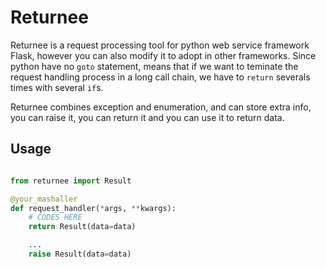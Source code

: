 # Returnee


Returnee is a request processing tool for python web service framework Flask, however you can also modify it to adopt in other frameworks. Since python have no `goto` statement, means that if we want to teminate the request handling process in a long call chain, we have to `return` severals times with several `if`s.

Returnee combines exception and enumeration, and can store extra info, you can raise it, you can return it and you can use it to return data.

## Usage

```python

from returnee import Result

@your_mashaller
def request_handler(*args, **kwargs):
    # CODES HERE
    return Result(data=data)

    ...
    raise Result(data=data)

```
